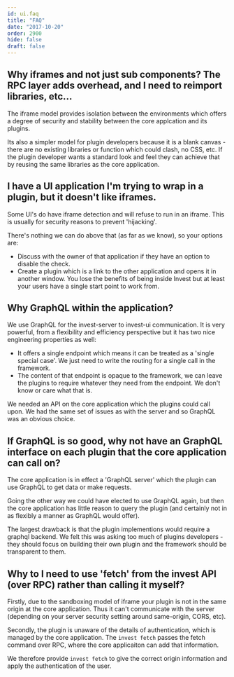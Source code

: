 ```yaml
---
id: ui.faq
title: "FAQ"
date: "2017-10-20"
order: 2900
hide: false
draft: false
---
```



## Why iframes and not just sub components? The RPC layer adds overhead, and I need to reimport libraries, etc...

The iframe model provides isolation between the environments which offers a degree of security and stability between the core applcation and its plugins. 

Its also a simpler model for plugin developers because it is a blank canvas - there are no existing libraries or function which could clash, no CSS, etc. If the plugin developer wants a standard look and feel they can achieve that by reusing the same libraries as the core application.

## I have a UI application I'm trying to wrap in a plugin, but it doesn't like iframes.

Some UI's do have iframe detection and will refuse to run in an iframe. This is usually for security reasons to prevent 'hijacking'.

There's nothing we can do above that (as far as we know), so your options are:

* Discuss with the owner of that application if they have an option to disable the check.
* Create a plugin which is a link to the other application and opens it in another window. You lose the benefits of being inside Invest but at least your users have a single start point to work from.

## Why GraphQL within the application? 

We use GraphQL for the invest-server to invest-ui communication. It is very powerful, from a flexibility and efficiency perspective but it has two nice engineering properties as well:

* It offers a single endpoint which means it can be treated as a 'single special case'. We just need to write the routing for a single call in the framework.
* The content of that endpoint is opaque to the framework, we can leave the plugins to require whatever they need from the endpoint. We don't know or care what that is. 

We needed an API on the core application which the plugins could call upon. We had the same set of issues as with the server and so GraphQL was an obvious choice.

## If GraphQL is so good, why not have an GraphQL interface on each plugin that the core application can call on? 

The core application is in effect a 'GraphQL server' which the plugin can use GraphQL to get data or make requests.

Going the other way we could have elected to use GraphQL again, but then the core application has little reason to query the plugin (and certainly not in as flexibly a manner as GraphQL would offer).

The largest drawback is that the plugin implementions would require a graphql backend. We felt this was asking too much of plugins developers - they should focus on building their own plugin and the framework should be transparent to them.

## Why to I need to use 'fetch' from the invest API (over RPC) rather than calling it myself? 

Firstly, due to the sandboxing model of iframe your plugin is not in the same origin at the core application. Thus it can't communicate with the server (depending on your server security setting around same-origin, CORS, etc).

Secondly, the plugin is unaware of the details of authentication, which is managed by the core application. The `invest fetch` passes the fetch command over RPC, where the core applicaiton can add that information.

We therefore provide `invest fetch` to give the correct origin information and apply the authentication of the user.  



